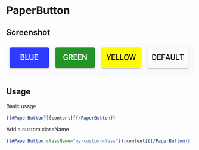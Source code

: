 # PaperButton 


## Screenshot
![PaperButton ](../../../examples/readme/PaperButton.png)

## Usage

Basic usage

```handlebars
{{#PaperButton}}[content]{{/PaperButton}}
```

Add a custom className

```handlebars
{{#PaperButton className="my-custom-class"}}[content]{{/PaperButton}}
```

